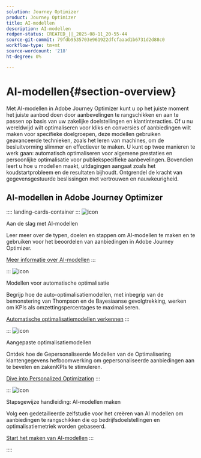 ```yaml
---
solution: Journey Optimizer
product: Journey Optimizer
title: AI-modellen
description: AI-modellen
redpen-status: CREATED_||_2025-08-11_20-55-44
source-git-commit: 79fdb9535703e961922dfcfaaad1b6731d2d88c0
workflow-type: tm+mt
source-wordcount: '218'
ht-degree: 0%

---
```



# AI-modellen{#section-overview}

Met AI-modellen in Adobe Journey Optimizer kunt u op het juiste moment het juiste aanbod doen door aanbevelingen te rangschikken en aan te passen op basis van uw zakelijke doelstellingen en klantinteracties. Of u nu wereldwijd wilt optimaliseren voor kliks en conversies of aanbiedingen wilt maken voor specifieke doelgroepen, deze modellen gebruiken geavanceerde technieken, zoals het leren van machines, om de besluitvorming slimmer en effectiever te maken. U kunt op twee manieren te werk gaan: automatisch optimaliseren voor algemene prestaties en persoonlijke optimalisatie voor publiekspecifieke aanbevelingen. Bovendien leert u hoe u modellen maakt, uitdagingen aangaat zoals het koudstartprobleem en de resultaten bijhoudt. Ontgrendel de kracht van gegevensgestuurde beslissingen met vertrouwen en nauwkeurigheid.

## AI-modellen in Adobe Journey Optimizer

:::: landing-cards-container
:::
![icon](https://cdn.experienceleague.adobe.com/icons/book.svg)

Aan de slag met AI-modellen

Leer meer over de typen, doelen en stappen om AI-modellen te maken en te gebruiken voor het beoordelen van aanbiedingen in Adobe Journey Optimizer.

[Meer informatie over AI-modellen](../using/experience-decisioning/ranking/ai-models.md)
:::

:::
![icon](https://cdn.experienceleague.adobe.com/icons/chart-line.svg)

Modellen voor automatische optimalisatie

Begrijp hoe de auto-optimalisatiemodellen, met inbegrip van de bemonstering van Thompson en de Bayesiaanse gevolgtrekking, werken om KPIs als omzettingspercentages te maximaliseren.

[Automatische optimalisatiemodellen verkennen](../using/experience-decisioning/ranking/auto-optimization-model.md)
:::

:::
![icon](https://cdn.experienceleague.adobe.com/icons/bullseye.svg)

Aangepaste optimalisatiemodellen

Ontdek hoe de Gepersonaliseerde Modellen van de Optimalisering klantengegevens hefboomwerking om gepersonaliseerde aanbiedingen aan te bevelen en zakenKPIs te stimuleren.

[Dive into Personalized Optimization](../using/experience-decisioning/ranking/personalized-optimization-model.md)
:::

:::
![icon](https://cdn.experienceleague.adobe.com/icons/circle-play.svg)

Stapsgewijze handleiding: AI-modellen maken

Volg een gedetailleerde zelfstudie voor het creëren van AI modellen om aanbiedingen te rangschikken die op bedrijfsdoelstellingen en optimalisatiemetriek worden gebaseerd.

[Start het maken van AI-modellen](../using/experience-decisioning/ranking/create-ai-models.md)
:::

::::

